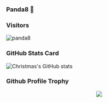 ### Panda8 👋
### Visitors
![panda8](https://profile-counter.glitch.me/pandasec888/count.svg)
### GitHub Stats Card
![Christmas's GitHub stats](https://github-readme-stats.vercel.app/api?username=pandasec888&show_icons=true&theme=tokyonight)
### Github Profile Trophy
<div align="center"> <img src="https://github-profile-trophy.vercel.app/?username=pandasec888" /> </div>

